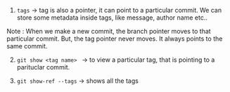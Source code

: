 1. `tags` -> tag is also a pointer, it can point to a particular commit. We can store some metadata inside tags, like message, author name etc..

Note : When we make a new commit, the branch pointer moves to that particular commit. But, the tag pointer never moves. It always points to the same commit.

2. `git show <tag name> ` -> to view a particular tag, that is pointing to a parituclar commit.

3. `git show-ref --tags` -> shows all the tags
